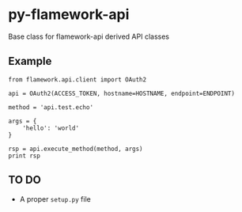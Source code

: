 # py-flamework-api

Base class for flamework-api derived API classes

## Example

	from flamework.api.client import OAuth2

	api = OAuth2(ACCESS_TOKEN, hostname=HOSTNAME, endpoint=ENDPOINT)

	method = 'api.test.echo'

	args = {
		'hello': 'world'
	}

	rsp = api.execute_method(method, args)
	print rsp

## TO DO

* A proper `setup.py` file